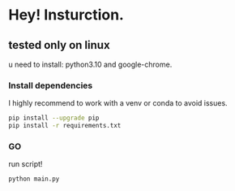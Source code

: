 # Hey! Insturction.

## tested only on linux

u need to install: python3.10 and google-chrome.

### Install dependencies
I highly recommend to work with a venv or conda to avoid issues.
```bash
pip install --upgrade pip
pip install -r requirements.txt
```

### GO
run script!
```
python main.py
```
